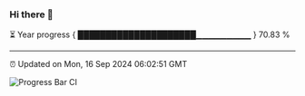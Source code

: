 ### Hi there 👋

⏳ Year progress { █████████████████████▁▁▁▁▁▁▁▁▁ } 70.83 %

---

⏰ Updated on Mon, 16 Sep 2024 06:02:51 GMT

![Progress Bar CI](https://github.com/EinsPommes/EinsPommes/blob/main/.github/workflows/main.yml)
